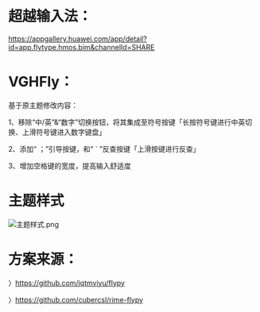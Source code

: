 # 超越输入法：

https://appgallery.huawei.com/app/detail?id=app.flytype.hmos.bim&channelId=SHARE

# VGHFly：

基于原主题修改内容：

1、移除“中/英”&“数字”切换按钮，将其集成至符号按键「长按符号键进行中英切换、上滑符号键进入数字键盘」

2、添加“ ；”引导按键，和“ ` ”反查按键「上滑按键进行反查」

3、增加空格键的宽度，提高输入舒适度

# 主题样式

![主题样式.png](https://github.com/zghnby0825/HarmonyNEXT_Rime_input/blob/main/%E4%B8%BB%E9%A2%98%E6%A0%B7%E5%BC%8F.png)

# 方案来源：
〉https://github.com/jqtmviyu/flypy

〉https://github.com/cubercsl/rime-flypy
